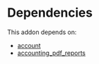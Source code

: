 # Dependencies

This addon depends on:

- [account](https://github.com/bringout/oca-ocb-accounting)
- [accounting_pdf_reports](https://github.com/bringout/odoomates)
